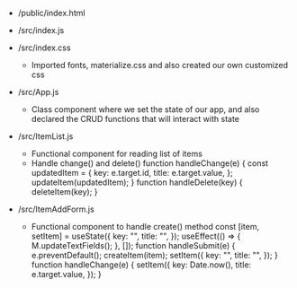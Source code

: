 - /public/index.html
- /src/index.js
- /src/index.css
    - Imported fonts, materialize.css and also created our own customized css

- /src/App.js
    - Class component where we set the state of our app, and also declared the CRUD functions that will interact with state

- /src/ItemList.js
    - Functional component for reading list of items
    - Handle change() and delete()
        function handleChange(e) {
            const updatedItem = { key: e.target.id, title: e.target.value, };
            updateItem(updatedItem);
        }
        function handleDelete(key) { deleteItem(key); }

- /src/ItemAddForm.js
    - Functional component to handle create() method
        const [item, setItem] = useState({ key: "", title: "", });
        useEffect(() => { M.updateTextFields(); }, []);
        function handleSubmit(e) {
            e.preventDefault();
            createItem(item);
            setItem({ key: "", title: "", });
        }
        function handleChange(e) {
            setItem({ key: Date.now(), title: e.target.value, });
        }